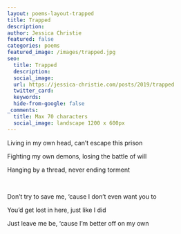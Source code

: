```yaml
---
layout: poems-layout-trapped
title: Trapped
description:
author: Jessica Christie
featured: false
categories: poems
featured_image: /images/trapped.jpg
seo:
  title: Trapped
  description:
  social_image:
  url: https://jessica-christie.com/posts/2019/trapped
  twitter_card:
  keywords:
  hide-from-google: false
_comments:
  title: Max 70 characters
  social_image: landscape 1200 x 600px
---
```

Living in my own head, can’t escape this prison

Fighting my own demons, losing the battle of will

Hanging by a thread, never ending torment

&nbsp;

Don’t try to save me, ‘cause I don’t even want you to

You’d get lost in here, just like I did

Just leave me be, ‘cause I’m better off on my own

&nbsp;
